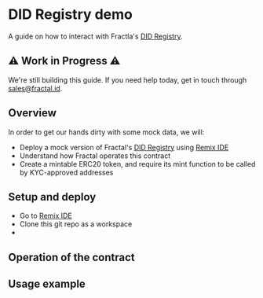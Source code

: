 # DID Registry demo

A guide on how to interact with Fractla's [DID Registry](https://github.com/trustfractal/web3-identity#option-2-did-registry-lookup).

## ⚠️ Work in Progress ⚠️

We're still building this guide. If you need help today, get in touch through <sales@fractal.id>.

## Overview

In order to get our hands dirty with some mock data, we will:

- Deploy a mock version of Fractal's [DID Registry](https://github.com/trustfractal/web3-identity/blob/main/FractalRegistry.sol) using [Remix IDE](https://remix.ethereum.org/)
- Understand how Fractal operates this contract
- Create a mintable ERC20 token, and require its mint function to be called by KYC-approved addresses

## Setup and deploy

- Go to [Remix IDE](https://remix.ethereum.org/)
- Clone this git repo as a workspace
-

## Operation of the contract

## Usage example
